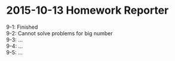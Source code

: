 # 2015-10-13 Homework Reporter
9-1: Finished  
9-2: Cannot solve problems for big number  
9-3: ...  
9-4: ...  
9-5: ...
